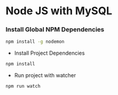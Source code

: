 # Node JS with MySQL

### Install Global NPM Dependencies
```bash
npm install -g nodemon
```
- Install Project Dependencies
```bash
npm install
```
- Run project with watcher
```bash
npm run watch
```
